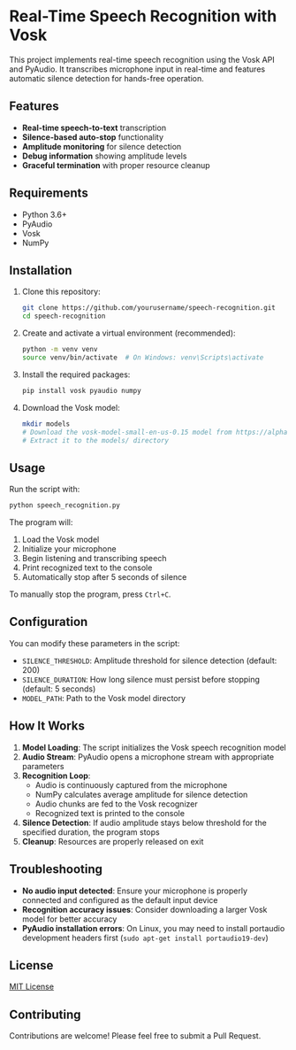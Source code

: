# Real-Time Speech Recognition with Vosk

This project implements real-time speech recognition using the Vosk API and PyAudio. It transcribes microphone input in real-time and features automatic silence detection for hands-free operation.

## Features

- **Real-time speech-to-text** transcription
- **Silence-based auto-stop** functionality
- **Amplitude monitoring** for silence detection
- **Debug information** showing amplitude levels
- **Graceful termination** with proper resource cleanup

## Requirements

- Python 3.6+
- PyAudio
- Vosk
- NumPy

## Installation

1. Clone this repository:
   ```bash
   git clone https://github.com/yourusername/speech-recognition.git
   cd speech-recognition
   ```

2. Create and activate a virtual environment (recommended):
   ```bash
   python -m venv venv
   source venv/bin/activate  # On Windows: venv\Scripts\activate
   ```

3. Install the required packages:
   ```bash
   pip install vosk pyaudio numpy
   ```

4. Download the Vosk model:
   ```bash
   mkdir models
   # Download the vosk-model-small-en-us-0.15 model from https://alphacephei.com/vosk/models
   # Extract it to the models/ directory
   ```

## Usage

Run the script with:

```bash
python speech_recognition.py
```

The program will:
1. Load the Vosk model
2. Initialize your microphone
3. Begin listening and transcribing speech
4. Print recognized text to the console
5. Automatically stop after 5 seconds of silence

To manually stop the program, press `Ctrl+C`.

## Configuration

You can modify these parameters in the script:

- `SILENCE_THRESHOLD`: Amplitude threshold for silence detection (default: 200)
- `SILENCE_DURATION`: How long silence must persist before stopping (default: 5 seconds)
- `MODEL_PATH`: Path to the Vosk model directory

## How It Works

1. **Model Loading**: The script initializes the Vosk speech recognition model
2. **Audio Stream**: PyAudio opens a microphone stream with appropriate parameters
3. **Recognition Loop**: 
   - Audio is continuously captured from the microphone
   - NumPy calculates average amplitude for silence detection
   - Audio chunks are fed to the Vosk recognizer
   - Recognized text is printed to the console
4. **Silence Detection**: If audio amplitude stays below threshold for the specified duration, the program stops
5. **Cleanup**: Resources are properly released on exit

## Troubleshooting

- **No audio input detected**: Ensure your microphone is properly connected and configured as the default input device
- **Recognition accuracy issues**: Consider downloading a larger Vosk model for better accuracy
- **PyAudio installation errors**: On Linux, you may need to install portaudio development headers first (`sudo apt-get install portaudio19-dev`)

## License

[MIT License](LICENSE)

## Contributing

Contributions are welcome! Please feel free to submit a Pull Request.
